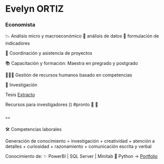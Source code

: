 # Evelyn ORTIZ
### Economista



📉  Análisis micro y macroeconómico         🧾 análisis de datos         📍 formulación de indicadores

📏 Coordinación y asistencia de proyectos

📚  Capacitación y formación: Maestra en pregrado y postgrado

🧑‍🤝‍🧑 Gestión de recursos humanos basado en competencias

📝 Investigación   

Tesis  [Extracto](https://github.com/EvelynOr/EvelynOr/tree/main/Tesis)

Recursos para investigadores () #pronto 🎊 🌟

### --

🛠️ Competencias laborales 

   Generación de conocimiento = investigación + creatividad + atención a detalles + curiosidad + razonamiento + comunicación escrita y verbal  
 
   Conocimiento de:  ✨ PowerBI   |  SQL Server  |   Minitab      🐍 Python  →    [Portfolio](https://github.com/EvelynOr/4.Portafolio)

